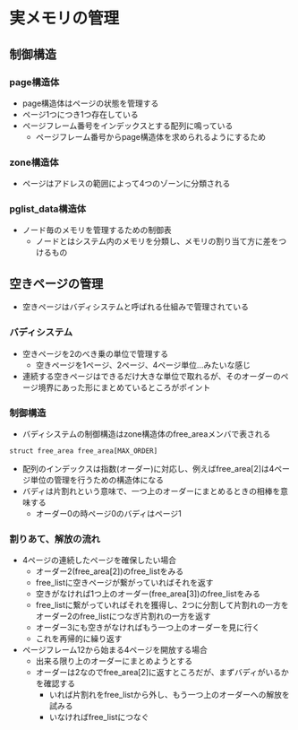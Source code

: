 # 実メモリの管理

## 制御構造
### page構造体
- page構造体はページの状態を管理する
- ページ1つにつき1つ存在している
- ページフレーム番号をインデックスとする配列に鳴っている
  - ページフレーム番号からpage構造体を求められるようにするため

### zone構造体
- ページはアドレスの範囲によって4つのゾーンに分類される


### pglist_data構造体
- ノード毎のメモリを管理するための制御表
  - ノードとはシステム内のメモリを分類し、メモリの割り当て方に差をつけるもの

## 空きページの管理
- 空きページはバディシステムと呼ばれる仕組みで管理されている

### バディシステム
- 空きページを2のべき乗の単位で管理する
  - 空きページを1ページ、2ページ、4ページ単位…みたいな感じ
- 連続する空きページはできるだけ大きな単位で取れるが、そのオーダーのページ境界にあった形にまとめているところがポイント

### 制御構造
- バディシステムの制御構造はzone構造体のfree_areaメンバで表される

```
struct free_area free_area[MAX_ORDER]
```

- 配列のインデックスは指数(オーダー)に対応し、例えばfree_area[2]は4ページ単位の管理を行うための構造体になる
- バディは片割れという意味で、一つ上のオーダーにまとめるときの相棒を意味する
  - オーダー0の時ページ0のバディはページ1

### 割りあて、解放の流れ
- 4ページの連続したページを確保したい場合
  - オーダー2(free_area[2])のfree_listをみる
  - free_listに空きページが繋がっていればそれを返す
  - 空きがなければ1つ上のオーダー(free_area[3])のfree_listをみる
  - free_listに繋がっていればそれを獲得し、2つに分割して片割れの一方をオーダー2のfree_listにつなぎ片割れの一方を返す
  - オーダー3にも空きがなければもう一つ上のオーダーを見に行く
  - これを再帰的に繰り返す
- ページフレーム12から始まる4ページを開放する場合
  - 出来る限り上のオーダーにまとめようとする
  - オーダーは2なのでfree_area[2]に返すところだが、まずバディがいるかを確認する
    - いれば片割れをfree_listから外し、もう一つ上のオーダーへの解放を試みる
    - いなければfree_listにつなぐ
